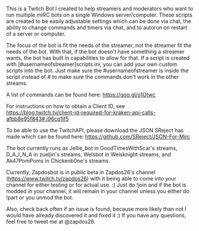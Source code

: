 This is a Twitch Bot I created to help streamers and moderators who want to run multiple mIRC bots on a single Windows server/computer. These scripts are created to be easily adjustable settings which can be done via chat, the ability to change commands and timers via chat, and to autorun on restart of a server or computer.

The focus of the bot is fit the needs of the streamer, not the streamer fit the needs of the bot. With that, if the bot doesn't have something a streamer wants, the bot has built in capabilities to allow for that. If a script is created with [#usernameofstreamer]scripts.ini, you can add your own custom scripts into the bot. Just make sure the #usernameofstreamer is inside the script instead of # to make sure the commands don't work in the other streams.

A list of commands can be found here: https://goo.gl/o1Otwc

For instructions on how to obtain a Client ID, see https://blog.twitch.tv/client-id-required-for-kraken-api-calls-afbb8e95f843#.i96cq1if5

To be able to use the TwitchAPI, please download the JSON SReject has made which can be found here: https://github.com/SReject/JSON-For-Mirc

The bot currently runs as Jellie_bot in GoodTimesWithScar's streams, D_A_I_N_A in zueljin's streams, Welsbot in Welsknight streams, and Ak47PomPoms in Chickenb0ne's streams.

Currently, Zapdosbot is in public beta in Zapdos26's channel (https://www.twitch.tv/zapdos26) with it being able to come into your channel for either testing or for actual use. :) Just do !join and if the bot is modded in your channel, it will remain in your channel unless you either do !part or you unmod the bot.

Also, check back often if an issue is found, because more likely than not I would have already discovered it and fixed it :) 
If you have any questions, feel free to tweet me at @zapdos26.
